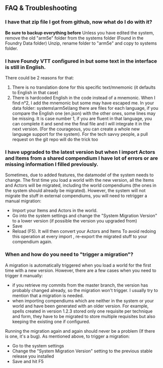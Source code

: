 
## FAQ & Troubleshooting

### I have that zip file I got from github, now what do I do with it?

**Be sure to backup everything before**
Unless you have edited the system, remove the old "arm5e" folder from the systems folder (Found in the Foundry Data folder)
Unzip, rename folder to "arm5e" and copy to systems folder.


### I have Foundy VTT configured in <another language> but some text in the interface is still in English.

There could be 2 reasons for that: 
1. There is no translation done for this specific text/mnemonic (it defaults to English in that case)
2. There is hardcoded English in the code instead of a mnemonic.
When I find n°2, I add the mnemonic but some may have escaped me.
In your data folder:  systems\arm5e\lang there are files for each language, if you compare the English one (en.json) with the other ones, some lines may be missing. It is case number 1, if you are fluent in that language, you can complete it and send me the final file and I will integrate it in the next version. (For the courageous, you can create a whole new language support for the system). 
For the tech savvy people, a pull request on the git repo will do the trick too

### I have upgraded to the latest version but when I import Actors and Items from a shared compendium I have lot of errors or are missing information I filled previously.

Sometimes, due to added features, the datamodel of the system needs to change. The first time you load a world with the new version, all the Items and Actors will be migrated, including the world compendiums (the ones in the system should already be migrated). However, the system will not migrate the stuff in external compendiums, you will need to retrigger a manual migration:
- Import your Items and Actors in the world.
- Go into the system settings and change the "System Migration Version" to a lower version (if possible the version you upgraded from)
- Save
- Reload (F5). It will then convert your Actors and Items
To avoid redoing this operation at every import , re-export the migrated stuff to your compendium again.

### When and how do you need to "trigger a migration"?

A migration is automatically triggered when you load a world for the first time with a new version. However, there are a few cases when you need to trigger it manually:
-  if you retrieve my commits from the master branch, the version has probably changed already, so the migration won't trigger. I usually try to mention that a migration is needed.
- when importing compendiums which are neither in the system or your world and have been generated with an older version. For example, spells created in version  1.2.3 stored only one requisite per technique and form, they have to be migrated to store multiple requisites but also keeping the existing one if configured.

Running the migration again and again should never be a problem (If there is one, it's a bug).
As mentioned above, to trigger a migration: 
- Go to the system settings
- Change the "System Migration Version" setting to the previous stable release you installed
- Save and hit F5